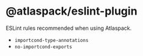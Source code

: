 # @atlaspack/eslint-plugin

ESLint rules recommended when using Atlaspack.

- `importcond-type-annotations`
- `no-importcond-exports`
